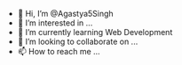 - 👋 Hi, I’m @Agastya5Singh
- 👀 I’m interested in ...
- 🌱 I’m currently learning Web Development
- 💞️ I’m looking to collaborate on ...
- 📫 How to reach me ...

<!---
Agastya5Singh/Agastya5Singh is a ✨ special ✨ repository because its `README.md` (this file) appears on your GitHub profile.
You can click the Preview link to take a look at your changes.
--->

